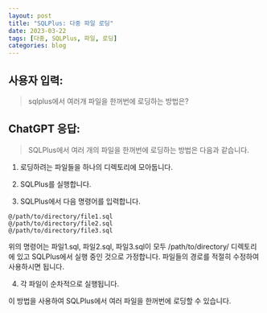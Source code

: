 ```yaml
---
layout: post
title: "SQLPlus: 다중 파일 로딩"
date: 2023-03-22
tags: [다중, SQLPlus, 파일, 로딩]
categories: blog
---
```


## 사용자 입력:
> sqlplus에서 여러개 파일을 한꺼번에 로딩하는 방법은?

## ChatGPT 응답:
> SQLPlus에서 여러 개의 파일을 한꺼번에 로딩하는 방법은 다음과 같습니다.

1. 로딩하려는 파일들을 하나의 디렉토리에 모아둡니다.

2. SQLPlus를 실행합니다.

3. SQLPlus에서 다음 명령어를 입력합니다.

```
@/path/to/directory/file1.sql
@/path/to/directory/file2.sql
@/path/to/directory/file3.sql
```

위의 명령어는 파일1.sql, 파일2.sql, 파일3.sql이 모두 /path/to/directory/ 디렉토리에 있고 SQLPlus에서 실행 중인 것으로 가정합니다. 파일들의 경로를 적절히 수정하여 사용하시면 됩니다.

4. 각 파일이 순차적으로 실행됩니다.

이 방법을 사용하여 SQLPlus에서 여러 파일을 한꺼번에 로딩할 수 있습니다.


